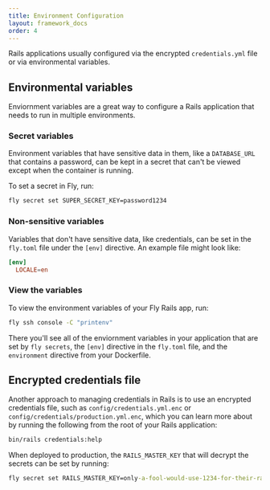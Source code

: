 ```yaml
---
title: Environment Configuration
layout: framework_docs
order: 4
---
```


Rails applications usually configured via the encrypted `credentials.yml` file or via environmental variables.

## Environmental variables

Enviornment variables are a great way to configure a Rails application that needs to run in multiple environments.

### Secret variables

Environment variables that have sensitive data in them, like a `DATABASE_URL` that contains a password, can be kept in a secret that can't be viewed except when the container is running.

To set a secret in Fly, run:

```cmd
fly secret set SUPER_SECRET_KEY=password1234
```

### Non-sensitive variables

Variables that don't have sensitive data, like credentials, can be set in the `fly.toml` file under the `[env]` directive. An example file might look like:

```toml
[env]
  LOCALE=en
```

### View the variables

To view the environment variables of your Fly Rails app, run:

```cmd
fly ssh console -C "printenv"
```

There you'll see all of the enviornment variables in your application that are set by `fly secrets`, the `[env]` directive in the `fly.toml` file, and the `environment` directive from your Dockerfile.

## Encrypted credentials file

Another approach to managing credentials in Rails is to use an encrypted credentials file, such as `config/credentials.yml.enc` or `config/credentials/production.yml.enc`, which you can learn more about by running the following from the root of your Rails application:

```cmd
bin/rails credentials:help
```

When deployed to production, the `RAILS_MASTER_KEY` that will decrypt the secrets can be set by running:

```cmd
fly secret set RAILS_MASTER_KEY=only-a-fool-would-use-1234-for-their-rails-master-key
```
